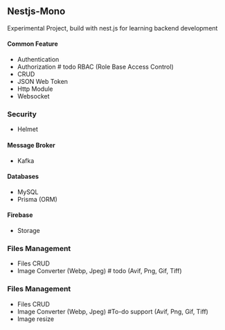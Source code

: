 ## Nestjs-Mono

Experimental Project, build with nest.js for learning backend development

#### Common Feature

- Authentication
- Authorization # todo RBAC (Role Base Access Control)
- CRUD
- JSON Web Token
- Http Module
- Websocket

### Security

- Helmet

#### Message Broker

- Kafka

#### Databases

- MySQL
- Prisma (ORM)

#### Firebase

- Storage

### Files Management

- Files CRUD
- Image Converter (Webp, Jpeg) # todo (Avif, Png, Gif, Tiff)

### Files Management

- Files CRUD
- Image Converter (Webp, Jpeg) #To-do support (Avif, Png, Gif, Tiff)
- Image resize
